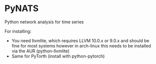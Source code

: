 # PyNATS
Python network analysis for time series

For installing:
- You need llvmlite, which requires LLVM 10.0.x or 9.0.x and should be fine for most systems however in arch-linux this needs to be installed via the AUR (python-llvmlite)
- Same for PyTorth (install with python-pytorch)
